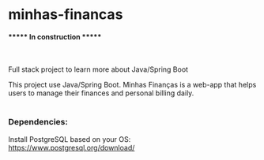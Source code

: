# minhas-financas
#### ***** In construction *****
<br />

Full stack project to learn more about Java/Spring Boot
<br />

This project use Java/Spring Boot.
Minhas Finanças is a web-app that helps users to manage their finances and personal billing daily.
<br /><br />
### Dependencies:
Install PostgreSQL based on your OS:
https://www.postgresql.org/download/
